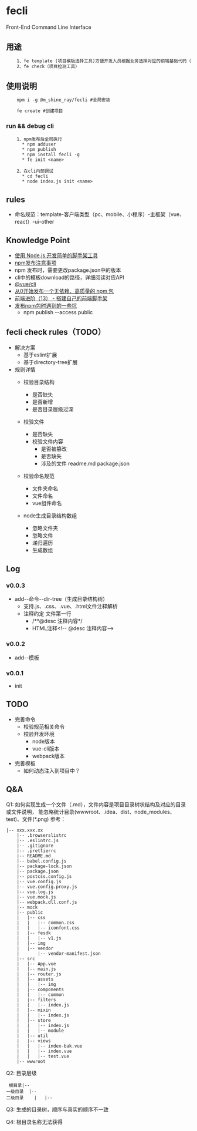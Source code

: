 # fecli 
Front-End Command Line Interface
   
## 用途
~~~html
    1、fe template (项目模板选择工具)方便开发人员根据业务选择对应的前端基础代码（脚手架）
    2、fe check（项目检测工具）
~~~
    
## 使用说明
    
~~~html
    npm i -g @m_shine_ray/fecli #全局安装
    
    fe create #创建项目
~~~

### run && debug cli
~~~
    1、npm发布后全局执行
      * npm adduser
      * npm publish
      * npm install fecli -g
      * fe init <name>

    2、在cli内部调试
      * cd fecli
      * node index.js init <name>
~~~

## rules
   - 命名规范：template-客户端类型（pc、mobile、小程序）-主框架（vue、react）-ui-other


## Knowledge Point

 * [使用 Node.js 开发简单的脚手架工具](https://mp.weixin.qq.com/s/o4D4DI59GzdeI8KTp0RGuA)
 * [npm发布注意事项](https://blog.csdn.net/gamesdev/article/details/49018629)
 * npm 发布时，需要更改package.json中的版本
 * cli中的模板download的路径，详细阅读对应API
 * [@vue/cli](https://github.com/vuejs/vue-cli/tree/dev/packages/%40vue/cli)
 * [从0开始发布一个无依赖、高质量的 npm 包](https://mp.weixin.qq.com/s/0oDXwz-SBoh3mEymlNxh7w)
 * [前端进阶（13） - 搭建自己的前端脚手架](https://segmentfault.com/a/1190000016481132)
 * [发布npm包时遇到的一些坑](https://www.jianshu.com/p/40f732d91a8c)
    * npm publish --access public
 
## fecli check rules（TODO）
* 解决方案
    * 基于eslint扩展
    * 基于directory-tree扩展
* 规则详情    
    * 校验目录结构
        * 是否缺失
        * 是否新增
        * 是否目录层级过深
    * 校验文件
        * 是否缺失
        * 校验文件内容
            * 是否被篡改
            * 是否缺失
            * 涉及的文件
                readme.md
                package.json
    * 校验命名规范
        * 文件夹命名
        * 文件命名
        * vue组件命名
    
    * node生成目录结构数组
        * 忽略文件夹
        * 忽略文件
        * 递归遍历
        * 生成数组
    
    
## Log

### v0.0.3
* add--命令--dir-tree（生成目录结构树）
    * 支持.js、.css、.vue、.html文件注释解析
    * 注释约定 文件第一行
       * /**@desc 注释内容\*/
       * HTML注释\<!-- @desc 注释内容-->

### v0.0.2
* add--模板
### v0.0.1
* init
 
## TODO

   * 完善命令
        * 校验规范相关命令
        * 校验开发环境
            * node版本
            * vue-cli版本
            * webpack版本
   * 完善模板
        * 如何动态注入到项目中？

## Q&A
Q1: 如何实现生成一个文件（.md），文件内容是项目目录树状结构及对应的目录或文件说明，
    能忽略统计目录(wwwroot、.idea、dist、node_modules、test)、文件(*.png)
    参考：
``` 
|-- xxx.xxx.xx
    |-- .browserslistrc
    |-- .eslintrc.js
    |-- .gitignore
    |-- .prettierrc
    |-- README.md
    |-- babel.config.js
    |-- package-lock.json
    |-- package.json
    |-- postcss.config.js
    |-- vue.config.js
    |-- vue.config.proxy.js
    |-- vue.log.js
    |-- vue.mock.js
    |-- webpack.dll.conf.js
    |-- mock
    |-- public
    |   |-- css
    |   |   |-- common.css
    |   |   |-- iconfont.css
    |   |-- fesdk
    |   |   |-- v1.js
    |   |-- img
    |   |-- vendor
    |       |-- vendor-manifest.json
    |-- src
    |   |-- App.vue
    |   |-- main.js
    |   |-- router.js
    |   |-- assets
    |   |   |-- img
    |   |-- components
    |   |   |-- common
    |   |-- filters
    |   |   |-- index.js
    |   |-- mixin
    |   |   |-- index.js
    |   |-- store
    |   |   |-- index.js
    |   |   |-- module
    |   |-- util
    |   |-- views
    |   |   |-- index-bak.vue
    |   |   |-- index.vue
    |   |   |-- test.vue
    |-- wwwroot
 ```   
Q2:  目录层级

     根目录|--
    一级目录  |--
    二级目录    |   |--
    
Q3: 生成的目录树，顺序与真实的顺序不一致

Q4: 根目录名称无法获得   
